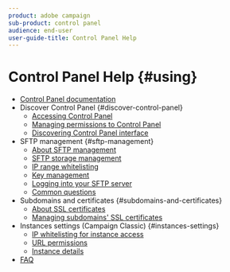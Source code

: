 ```yaml
---
product: adobe campaign
sub-product: control panel
audience: end-user
user-guide-title: Control Panel Help
---
```


# Control Panel Help {#using}

+ [Control Panel documentation](control-panel-home.md)
+ Discover Control Panel {#discover-control-panel}
  + [Accessing Control Panel](discover/using/accessing-control-panel.md)
  + [Managing permissions to Control Panel](discover/using/managing-permissions.md)
  + [Discovering Control Panel interface](discover/using/discovering-the-interface.md)
+ SFTP management {#sftp-management}
  + [About SFTP management](sftp/using/about-sftp-management.md)
  + [SFTP storage management](sftp/using/sftp-storage-management.md)
  + [IP range whitelisting](sftp/using/ip-range-whitelisting.md)
  + [Key management](sftp/using/key-management.md)
  + [Logging into your SFTP server](sftp/using/logging-into-sftp-server.md)
  + [Common questions](sftp/using/common-questions.md)
+ Subdomains and certificates {#subdomains-and-certificates}
  + [About SSL certificates](subdomains-certificates/using/about-ssl-certificates.md)
  + [Managing subdomains' SSL certificates](subdomains-certificates/using/managing-ssl-certificates.md)
+ Instances settings (Campaign Classic) {#instances-settings}
  + [IP whitelisting for instance access](instances-settings/using/ip-whitelisting-instance-access.md)
  + [URL permissions](instances-settings/using/url-permissions.md)
  + [Instance details](instances-settings/using/instance-details.md)
+ [FAQ](faq.md)
